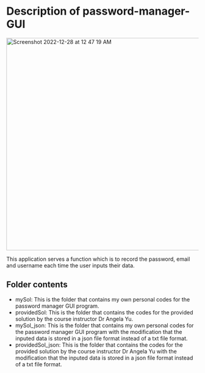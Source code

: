 # Description of password-manager-GUI

<img width="557" alt="Screenshot 2022-12-28 at 12 47 19 AM" src="https://user-images.githubusercontent.com/63066897/209696634-97ed25e1-1773-4b3d-b76d-faca9103cea3.png">


This application serves a function which is to record the password, email and username each time the user inputs their data. 

## Folder contents

- mySol: This is the folder that contains my own personal codes for the password manager GUI program.
- providedSol: This is the folder that contains the codes for the provided solution by the course instructor Dr Angela Yu. 
- mySol_json: This is the folder that contains my own personal codes for the password manager GUI program with the modification that the inputed data is stored in a json file format instead of a txt file format.
- providedSol_json: This is the folder that contains the codes for the provided solution by the course instructor Dr Angela Yu with the modification that the inputed data is stored in a json file format instead of a txt file format. 
